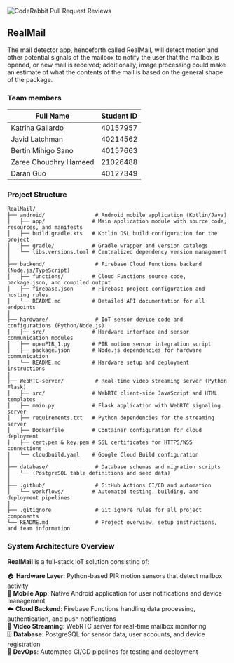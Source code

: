 
![CodeRabbit Pull Request Reviews](https://img.shields.io/coderabbit/prs/github/Team-10-COEN-ELEC-390-Summer-2025/RealMail?utm_source=oss&utm_medium=github&utm_campaign=Team-10-COEN-ELEC-390-Summer-2025%2FRealMail&labelColor=171717&color=FF570A&link=https%3A%2F%2Fcoderabbit.ai&label=CodeRabbit+Reviews)



## RealMail 
The mail detector app, henceforth called RealMail, will detect motion and other potential signals of the mailbox to notify the user that the mailbox is opened, or new mail is received; additionally, image processing could make an estimate of what the contents of the mail is based on the general shape of the package.

### Team members 
| **Full Name**           | **Student ID** |
|-------------------------|----------------|
| Katrina Gallardo        | 40157957       |
| Javid Latchman          | 40214562       |
| Bertin Mihigo Sano      | 40157663       |
| Zaree Choudhry Hameed   | 21026488       |
| Daran Guo               | 40127349       |

### Project Structure
```
RealMail/
├── android/                # Android mobile application (Kotlin/Java)
│   ├── app/               # Main application module with source code, resources, and manifests
│   ├── build.gradle.kts   # Kotlin DSL build configuration for the project
│   ├── gradle/            # Gradle wrapper and version catalogs
│   └── libs.versions.toml # Centralized dependency version management
│
├── backend/                # Firebase Cloud Functions backend (Node.js/TypeScript)
│   ├── functions/         # Cloud Functions source code, package.json, and compiled output
│   ├── firebase.json      # Firebase project configuration and hosting rules
│   └── README.md          # Detailed API documentation for all endpoints
│
├── hardware/               # IoT sensor device code and configurations (Python/Node.js)
│   ├── src/               # Hardware interface and sensor communication modules
│   ├── openPIR_1.py       # PIR motion sensor integration script
│   ├── package.json       # Node.js dependencies for hardware communication
│   └── README.md          # Hardware setup and deployment instructions
│
├── WebRTC-server/          # Real-time video streaming server (Python Flask)
│   ├── src/               # WebRTC client-side JavaScript and HTML templates
│   ├── main.py            # Flask application with WebRTC signaling server
│   ├── requirements.txt   # Python dependencies for the streaming server
│   ├── Dockerfile         # Container configuration for cloud deployment
│   ├── cert.pem & key.pem # SSL certificates for HTTPS/WSS connections
│   └── cloudbuild.yaml    # Google Cloud Build configuration
│
├── database/               # Database schemas and migration scripts
│   └── (PostgreSQL table definitions and seed data)
│
├── .github/                # GitHub Actions CI/CD and automation
│   └── workflows/         # Automated testing, building, and deployment pipelines
│
├── .gitignore              # Git ignore rules for all project components
└── README.md               # Project overview, setup instructions, and team information
```

### System Architecture Overview

**RealMail** is a full-stack IoT solution consisting of:

🏠 **Hardware Layer**: Python-based PIR motion sensors that detect mailbox activity  
📱 **Mobile App**: Native Android application for user notifications and device management  
☁️ **Cloud Backend**: Firebase Functions handling data processing, authentication, and push notifications  
🎥 **Video Streaming**: WebRTC server for real-time mailbox monitoring  
🗄️ **Database**: PostgreSQL for sensor data, user accounts, and device registration  
🔄 **DevOps**: Automated CI/CD pipelines for testing and deployment

